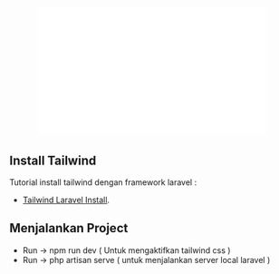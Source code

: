 <p align="center"><img src="/public/img/Logo Rumah Drone - Digital_Combination Logo - White.png" width="400" alt="Rumah Drone Logo"></p>

## Install Tailwind

Tutorial install tailwind dengan framework laravel :

- [Tailwind Laravel Install](https://tailwindcss.com/docs/guides/laravel).

## Menjalankan Project

- Run -> npm run dev ( Untuk mengaktifkan tailwind css )
- Run -> php artisan serve ( untuk menjalankan server local laravel )
